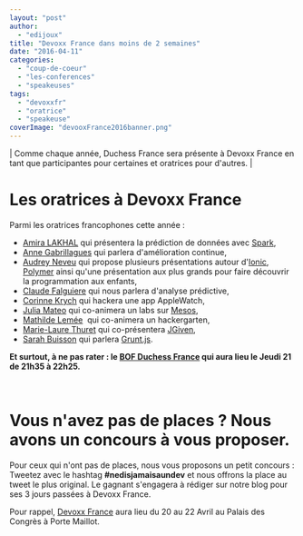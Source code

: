 ```yaml
---
layout: "post"
author: 
  - "edijoux"
title: "Devoxx France dans moins de 2 semaines"
date: "2016-04-11"
categories: 
  - "coup-de-coeur"
  - "les-conferences"
  - "speakeuses"
tags: 
  - "devoxxfr"
  - "oratrice"
  - "speakeuse"
coverImage: "devooxFrance2016banner.png"
---
```


| Comme chaque année, Duchess France sera présente à Devoxx France en tant que participantes pour certaines et oratrices pour d'autres. |

# Les oratrices à Devoxx France

Parmi les oratrices francophones cette année :

- [Amira LAKHAL](http://cfp.devoxx.fr/2016/speaker/amira_lakhal) qui présentera la prédiction de données avec [Spark](http://spark.apache.org/),
- [Anne Gabrillagues](http://cfp.devoxx.fr/2016/speaker/anne_gabrillagues) qui parlera d'amélioration continue,
- [Audrey Neveu](http://cfp.devoxx.fr/2016/speaker/audrey_neveu) qui propose plusieurs présentations autour d'[Ionic](http://ionicframework.com/), [Polymer](https://www.polymer-project.org/1.0/) ainsi qu'une présentation aux plus grands pour faire découvrir la programmation aux enfants,
- [Claude Falguiere](http://cfp.devoxx.fr/2016/speaker/claude_falguiere) qui nous parlera d'analyse prédictive,
- [Corinne Krych](http://cfp.devoxx.fr/2016/speaker/corinne_krych) qui hackera une app AppleWatch,
- [Julia Mateo](http://cfp.devoxx.fr/2016/speaker/julia_mateo) qui co-animera un labs sur [Mesos](http://mesos.apache.org/),
- [Mathilde Lemée](http://cfp.devoxx.fr/2016/speaker/mathilde_lemee "Mathilde Lemée")  qui co-animera un hackergarten,
- [Marie-Laure Thuret](http://cfp.devoxx.fr/2016/speaker/marie-laure_thuret) qui co-présentera [JGiven](http://jgiven.org/),
- [Sarah Buisson](http://cfp.devoxx.fr/2016/speaker/sarah_buisson) qui parlera [Grunt.js](http://gruntjs.com/).

**Et surtout, à ne pas rater : le [BOF Duchess France](http://cfp.devoxx.fr/2016/talk/JHA-4560/BoF_Duchess_France) qui aura lieu le Jeudi 21 de 21h35 à 22h25.**

 

# Vous n'avez pas de places ? Nous avons un concours à vous proposer.

Pour ceux qui n'ont pas de places, nous vous proposons un petit concours : Tweetez avec le hashtag **#nedisjamaisaundev** et nous offrons la place au tweet le plus original. Le gagnant s'engagera à rédiger sur notre blog pour ses 3 jours passées à Devoxx France.

Pour rappel, [Devoxx France](http://www.devoxx.fr/) aura lieu du 20 au 22 Avril au Palais des Congrès à Porte Maillot.

